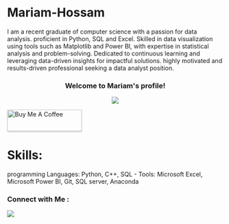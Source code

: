 

# Mariam-Hossam
I am a recent graduate of computer science with a passion for data analysis. proficient in Python, SQL and Excel. Skilled in data visualization using tools such as Matplotlib and Power BI, with expertise in statistical analysis
and problem-solving. Dedicated to continuous learning and leveraging data-driven insights for impactful solutions.
highly motivated and results-driven professional seeking a data analyst position.


<h3 align="center">
  Welcome to Mariam's profile!
</h3>


<p align="center">
  <a href="https://github.com/DenverCoder1/readme-typing-svg"><img src="https://readme-typing-svg.herokuapp.com/?lines=Data%20analyst%20;Always%20learning%20new%20things&font=Fira%20Code&center=true&width=440&height=45&color=f75c7e&vCenter=true&size=22"></a>
</p>
<a href="https://www.buymeacoffee.com" target="_blank"><img src="https://cdn.buymeacoffee.com/buttons/v2/lato-orange.png" alt="Buy Me A Coffee" style="height: 50px !important;width: 174px !important;box-shadow: 0px 3px 2px 0px rgba(190, 190, 190, 0.5) !important;-webkit-box-shadow: 0px 3px 2px 0px rgba(190, 190, 190, 0.5) !important;" ></a>


# Skills:

programming Languages: Python, C++, SQL -
Tools: Microsoft Excel,  Microsoft Power BI, Git, SQL server, Anaconda



### Connect with Me :

<a href="https://www.linkedin.com/in/mariam-hossam-goda/" target="_blank"><img src="https://img.shields.io/badge/-mariam%20hossam-0077B5?style=for-the-badge&logo=Linkedin&logoColor=white"/></a>



